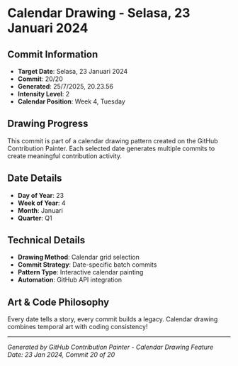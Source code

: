 # Calendar Drawing - Selasa, 23 Januari 2024

## Commit Information
- **Target Date**: Selasa, 23 Januari 2024
- **Commit**: 20/20
- **Generated**: 25/7/2025, 20.23.56
- **Intensity Level**: 2
- **Calendar Position**: Week 4, Tuesday

## Drawing Progress
This commit is part of a calendar drawing pattern created on the GitHub Contribution Painter.
Each selected date generates multiple commits to create meaningful contribution activity.

## Date Details
- **Day of Year**: 23
- **Week of Year**: 4
- **Month**: Januari
- **Quarter**: Q1

## Technical Details
- **Drawing Method**: Calendar grid selection
- **Commit Strategy**: Date-specific batch commits
- **Pattern Type**: Interactive calendar painting
- **Automation**: GitHub API integration

## Art & Code Philosophy
Every date tells a story, every commit builds a legacy. 
Calendar drawing combines temporal art with coding consistency!

---
*Generated by GitHub Contribution Painter - Calendar Drawing Feature*
*Date: 23 Jan 2024, Commit 20 of 20*